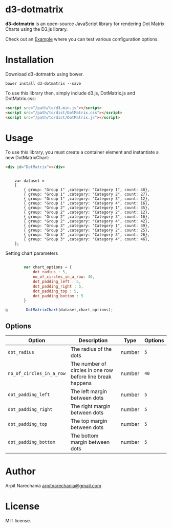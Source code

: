 # d3-dotmatrix

**d3-dotmatrix** is an open-source JavaScript library for rendering Dot Matrix Charts using the D3.js library.

Check out an [Example](https://arpitnarechania.github.io/d3-dotmatrix/) where you can test various configuration options.

# Installation

Download d3-dotmatrix using bower.

```
bower install d3-dotmatrix --save
```

To use this library then, simply include d3.js, DotMatrix.js and DotMatrix.css:

``` html
<script src="/path/to/d3.min.js"></script>
<script src="/path/to/dist/DotMatrix.css"></script>
<script src="/path/to/dist/DotMatrix.js"></script>
```

# Usage

To use this library, you must create a container element and instantiate a new
DotMatrixChart:

```html
<div id="DotMatrix"></div>
```

```Data

    var dataset =
    [
        { group: "Group 1" ,category: "Category 1", count: 48},
        { group: "Group 1" ,category: "Category 2", count: 27},
        { group: "Group 1" ,category: "Category 3", count: 12},
        { group: "Group 1" ,category: "Category 4", count: 16},
        { group: "Group 2" ,category: "Category 1", count: 35},
        { group: "Group 2" ,category: "Category 2", count: 12},
        { group: "Group 2" ,category: "Category 3", count: 16},
        { group: "Group 2" ,category: "Category 4", count: 42},
        { group: "Group 3" ,category: "Category 1", count: 39},
        { group: "Group 3" ,category: "Category 2", count: 25},
        { group: "Group 3" ,category: "Category 3", count: 26},
        { group: "Group 3" ,category: "Category 4", count: 46},
    ];

```

Setting chart parameters
``` javascript

        var chart_options = {
		    dot_radius : 5,
		    no_of_circles_in_a_row: 40,
            dot_padding_left : 5,
            dot_padding_right : 5,
            dot_padding_top : 5,
            dot_padding_bottom : 5
		}

g        DotMatrixChart(dataset,chart_options);

```

## Options

| Option                     | Description                                                               | Type     | Options
| -------------------------- | ------------------------------------------------------------------------- | -------- | ------------------------- |
| `dot_radius`               | The radius of the dots                                                    | number   | `5`                     |
| `no_of_circles_in_a_row`   | The number of circles in one row before line break happens                | number   | `40`                     |
| `dot_padding_left`         | The left margin between dots                                              | number   | `5`                      |
| `dot_padding_right`        | The right margin between dots                                             | number   | `5`                      |
| `dot_padding_top`          | The top margin between dots                                               | number   | `5`                      |
| `dot_padding_bottom`       | The bottom margin between dots                                            | number   | `5`                      |

# Author

Arpit Narechania
arpitnarechania@gmail.com

# License

MIT license.